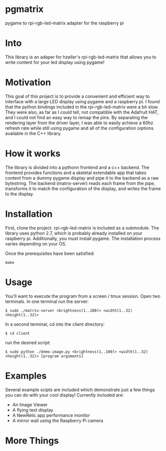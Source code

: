 # pgmatrix
pygame to rpi-rgb-led-matrix adapter for the raspberry pi

# Into
This library is an adaper for hzeller's rpi-rgb-led-matrix that allows you to write content for your led display using pygame!

# Motivation
This goal of this project is to provide a convenient and efficient way to interface with a large LED display using pygame and a raspberry pi. I found that the python bindings included in the rpi-rgb-led-matrix were a bit slow. They were also, as far as I could tell, not compatible with the Adafruit HAT, and I could not find an easy way to remap the pins. By separating the rendering layer from the driver layer, I was able to easily achieve a 60hz refresh rate while still using pygame and all of the configuration oiptions available in the C++ library.

# How it works
The library is divided into a pythonn frontend and a c++ backend. The frontend provides functions and a skeletal extendable app that takes content from a dummy pygame display and pipe it to the backend as a raw bytestring. The backend (matrix-server) reads each frame from the pipe, transforms it to match the configuration of the display, and writes the frame to the display.

# Installation
First, clone the project. rpi-rgb-led-matrix is included as a submodule.
The library uses python 2.7, which is probably already installed on your raspberry pi.
Additionally, you must install pygame. The installation process varies depending on your OS.

Once the prerequisites have been satisfied:

`make`


# Usage
You'll want to execute the program from a screen / tmux session.
Open two terminals. In one terminal run the server:

`$ sudo ./matrix-server <brightness(1..100)> <width(1..32) <height(1..32)>`

In a second terminal, cd into the client directory:

`$ cd client`

run the desired script:

`$ sudo python ./demo-image.py <brightness(1..100)> <width(1..32) <height(1..32)> [program arguments]`

# Examples

Several example scipts are included which demonstrate just a few things you can do with your cool display!
Currently included are:
- An Image Viewer
- A flying text display
- A NewRelic app performance monitor
- A mirror wall using the Raspberry Pi camera

# More Things
